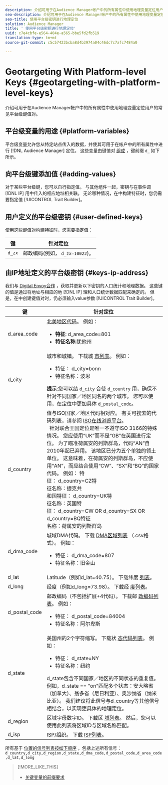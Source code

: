 ```yaml
---
description: 介绍可用于在Audience Manager帐户中的所有属性中使用地理变量定位用户的常见平台级键值对。
seo-description: 介绍可用于在Audience Manager帐户中的所有属性中使用地理变量定位用户的常见平台级键值对。
seo-title: 使用平台级密钥进行地理定位
solution: Audience Manager
title: ' 使用平台级密钥进行地理定位'
uuid: c7e4cbfe-e564-404e-a565-bbe5fd2fb519
translation-type: tm+mt
source-git-commit: c5c57423bcba8d4b3974a04c46dc7c7afc7484a0

---
```



# Geotargeting With Platform-level Keys {#geotargeting-with-platform-level-keys}

介绍可用于在Audience Manager帐户中的所有属性中使用地理变量定位用户的常见平台级键值对。

<!-- c_tb_platform_vars.xml -->

## 平台级变量的用途 {#platform-variables}

平台级变量允许您从特定站点传入的数据，并使其可用于在帐户中的所有属性中进行 [!DNL Audience Manager] 定位。 这些变量由键值对 [组成](../../reference/key-value-pairs-explained.md) ，键前缀 `d_` 如下所示。

## 向平台级键添加值 {#adding-values}

对于某些平台级键，您可以自行指定值。 与其他组件一起，密钥与在事件调 [!DNL IP] 用中传入的相应地址相关联。 无论哪种情况，在中构建特征时，您仍需要指定值 [!UICONTROL Trait Builder]。

## 用户定义的平台级密钥 {#user-defined-keys}

使用这些键值对构建特征时，您需要指定值：

| 键 | 针对定位 |
|---|---|
| `d_zx` | 邮政编码(例如， `d_zx=10022`)。 |

## 由IP地址定义的平台级密钥 {#keys-ip-address}

我们与 [Digital Envoy合作](https://www.digitalenvoy.com/) ，获取并更新以下密钥的人口统计和地理数据。 这些键的值是通过将地址与相应的地 [!DNL IP] 理和人口统计数据匹配来确定的。 但是，在中创建键值对时，仍必须输入value参数 [!UICONTROL Trait Builder]。

| 键 | 针对定位 |
|--- |--- |
| d_area_code | [北美地区代码](https://en.wikipedia.org/wiki/List_of_North_American_Numbering_Plan_area_codes)。  例如： <ul><li>**特征**: d_area_code=801</li><li>**特征名称**:犹他州</li></ul> |
| d_city | 城市和城镇。 下载城 [市列表](assets/d_city.txt)。  例如： <ul><li>特征： d_city=bonn</li><li>特征名称：波恩</li></ul> **提示**:您可以结 `d_city` 合使 `d_country` 用，确保不针对不同国家／地区同名的两个城市。 您可以使用，在定位中更加具体 `d_postal_code`。 |
| d_country | 值与ISO国家／地区代码相对应。 有关可搜索的代码列表，请参阅 [ISO在线浏览平台](https://www.iso.org/obp/ui/#home)。 <br>  针对联合王国定位是唯一不遵守ISO 3166的特殊情况。 您应使用“UK”而不是“GB”在英国进行定位。  为了瞄准荷属安的列斯群岛，代码“AN”自2010年起已弃用。 该地区已分为五个单独的领土单位。 这意味着，在荷属安的列斯群岛，不应使用“AN”，而应结合使用“CW”、“SX”和“BQ”的国家代码。  例如： 特 <br>征： d_country=CZ特 <br>征名称：捷克共 <br>和国特征： d_country=UK特 <br>征名称：英国特 <br>征： d_country=CW OR d_country=SX OR d_country=BQ特征 <br>名称：荷属安的列斯群岛 |
| d_dma_code | 城域DMA代码。 下载 [DMA区域列表](assets/DMAregions.csv) （.csv格式）。  例如： <ul><li>特征： d_dma_code=807</li><li>特征名称：旧金山</li></ul> |
| d_lat | Latitude（例如d_lat=40.75）。 下载纬度 [列表](assets/d_lat.txt)。 |
| d_long | 经度（例如d_long=73.98）。 下载经 [度列表](assets/d_long.txt)。 |
| d_postal_code | 邮政编码（不包括扩展+4代码）。 下载邮 [政编码列表](assets/d_postal_code.txt)。  例如： <ul><li>特征： d_postal_code=84004 </li><li>特征名称：阿尔卑斯</li></ul> |
| d_state | 美国州的2个字符缩写。 下载状 [态代码列表](assets/d_state.txt)。  例如： <ul><li>特征： d_state=NY </li><li>特征名称：纽约</li></ul>d_state包含不同国家／地区的不同状态的重复值。 例如，d_state == "on"匹配多个状态：安大略省（加拿大）、翁多省（尼日利亚）、奥沙纳省（纳米比亚）。 我们建议将此信号与d_country等其他信号相结合，以实现更具体的地理定位。 |
|  d_region | 区域字母数字ID。 下载区 [域列表](assets/Country_RegionCodes_City.csv)。  然后，您可以使用此列表将区域ID与区域名称匹配。 |
| d_isp | ISP/组织。 下载 [ISP列表](assets/d_isp.txt)。 |

所有基于 [位置的信号列表按如下顺序](assets/all.csv) ，包括上述所有信号： `d_country,d_city,d_region,d_state,d_dma_code,d_postal_code,d_area_code,d_lat,d_long`

>[!MORE_LIKE_THIS]
>
>* [关键变量的前缀要求](../../features/traits/trait-variable-prefixes.md)

